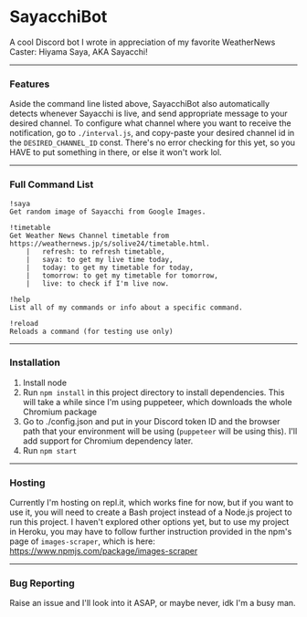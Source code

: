# **SayacchiBot** #
A cool Discord bot I wrote in appreciation of my favorite WeatherNews Caster: Hiyama Saya, AKA Sayacchi!

---

### Features ###
Aside the command line listed above, SayacchiBot also automatically detects whenever Sayacchi is live, and send appropriate message to your desired channel. To configure what channel where you want to receive the notification, go to `./interval.js`, and copy-paste your desired channel id in the `DESIRED_CHANNEL_ID` const. There's no error checking for this yet, so you HAVE to put something in there, or else it won't work lol.

---

### Full Command List ###
```
!saya
Get random image of Sayacchi from Google Images.

!timetable
Get Weather News Channel timetable from https://weathernews.jp/s/solive24/timetable.html.
    |   refresh: to refresh timetable,
    |   saya: to get my live time today,
    |   today: to get my timetable for today,
    |   tomorrow: to get my timetable for tomorrow,
    |   live: to check if I'm live now.

!help
List all of my commands or info about a specific command.

!reload
Reloads a command (for testing use only)
```

---

### Installation ###
1. Install node
2. Run `npm install` in this project directory to install dependencies. This will take a while since I'm using puppeteer, which downloads the whole Chromium package
3. Go to ./config.json and put in your Discord token ID and the browser path that your environment will be using (`puppeteer` will be using this). I'll add support for Chromium dependency later.
3. Run `npm start`

---

### Hosting ###
Currently I'm hosting on repl.it, which works fine for now, but if you want to use it, you will need to create a Bash project instead of a Node.js project to run this project.
I haven't explored other options yet, but to use my project in Heroku, you may have to follow further instruction provided in the npm's page of `images-scraper`, which is here: https://www.npmjs.com/package/images-scraper

---

### Bug Reporting ###
Raise an issue and I'll look into it ASAP, or maybe never, idk I'm a busy man.